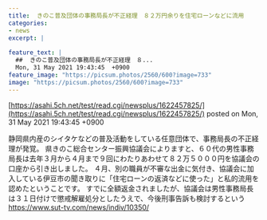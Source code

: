 ```yaml
---
title:  きのこ普及団体の事務局長が不正経理　８２万円余りを住宅ローンなどに流用  
categories:
- news
excerpt: |
  
feature_text: |
  ##  きのこ普及団体の事務局長が不正経理　８...
  Mon, 31 May 2021 19:43:45  +0900
feature_image: "https://picsum.photos/2560/600?image=733"
image: "https://picsum.photos/2560/600?image=733"
---
```


[https://asahi.5ch.net/test/read.cgi/newsplus/1622457825/](https://asahi.5ch.net/test/read.cgi/newsplus/1622457825/)
posted on Mon, 31 May 2021 19:43:45  +0900

<!--more-->

静岡県内産のシイタケなどの普及活動をしている任意団体で、事務局長の不正経理が発覚。 県きのこ総合センター振興協議会によりますと、６０代の男性事務局長は去年３月から４月まで９回にわたりあわせて８２万５０００円を協議会の口座から引き出しました。 ４月、別の職員が不審な出金に気付き、協議会に加入している伊豆市の聞き取りに「住宅ローンの返済などに使った」と私的流用を認めたということです。 すでに全額返金されましたが、協議会は男性事務局長は３１日付けで懲戒解雇処分としたうえで、今後刑事告訴も検討するという https://www.sut-tv.com/news/indiv/10350/
